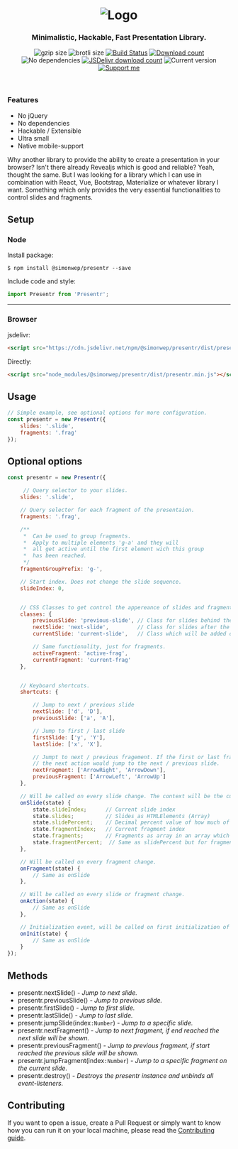 <h1 align="center">
    <img src="logo.png" alt="Logo">
</h1>

<h3 align="center">
    Minimalistic, Hackable, Fast Presentation Library.
</h3>


<p align="center">
  <img alt="gzip size" src="https://img.badgesize.io/https://raw.githubusercontent.com/Simonwep/presentr/master/dist/presentr.min.js?compression=gzip&style=flat-square">
  <img alt="brotli size" src="https://img.badgesize.io/https://raw.githubusercontent.com/Simonwep/presentr/master/dist/presentr.min.js?compression=brotli&style=flat-square">
  <a href="https://travis-ci.org/Simonwep/presentr"><img
     alt="Build Status"
     src="https://img.shields.io/travis/Simonwep/presentr.svg?style=popout-square"></a>
  <a href="https://www.npmjs.com/package/@simonwep/presentr"><img
     alt="Download count"
     src="https://img.shields.io/npm/dm/@simonwep/presentr.svg?style=popout-square"></a>
  <img alt="No dependencies" src="https://img.shields.io/badge/dependencies-none-27ae60.svg?style=popout-square">
  <a href="https://www.jsdelivr.com/package/npm/@simonwep/presentr"><img
     alt="JSDelivr download count"
     src="https://data.jsdelivr.com/v1/package/npm/@simonwep/presentr/badge"></a>
  <img alt="Current version"
       src="https://img.shields.io/github/tag/Simonwep/presentr.svg?color=3498DB&label=version&style=flat-square">
  <a href="https://www.patreon.com/simonwep"><img
     alt="Support me"
     src="https://img.shields.io/badge/patreon-support-3498DB.svg?style=popout-square"></a>
</p>

<br>

### Features
* No jQuery
* No dependencies
* Hackable / Extensible
* Ultra small
* Native mobile-support

Why another library to provide the ability to create a presentation in your browser?
Isn't there already Revealjs which is good and reliable?
Yeah, thought the same. But I was looking for a library which I can use in combination with React, Vue, Bootstrap, Materialize or whatever library I want.
Something which only provides the very essential functionalities to control slides and fragments.

## Setup

### Node
Install package:
```shell
$ npm install @simonwep/presentr --save
```

Include code and style:
```js
import Presentr from 'Presentr';
```
---
### Browser

jsdelivr:
```html
<script src="https://cdn.jsdelivr.net/npm/@simonwep/presentr/dist/presentr.min.js"></script>
```

Directly:
```html
<script src="node_modules/@simonwep/presentr/dist/presentr.min.js"></script>
```

## Usage
```javascript
// Simple example, see optional options for more configuration.
const presentr = new Presentr({
    slides: '.slide',
    fragments: '.frag'
});
```

## Optional options
```javascript
const presentr = new Presentr({

     // Query selector to your slides.
    slides: '.slide',

    // Query selector for each fragment of the presentaion.
    fragments: '.frag',

    /**
     *  Can be used to group fragments.
     *  Apply to multiple elements 'g-a' and they will 
     *  all get active until the first element wich this group 
     *  has been reached.
     */
    fragmentGroupPrefix: 'g-',

    // Start index. Does not change the slide sequence.
    slideIndex: 0,


    // CSS Classes to get control the appereance of slides and fragments
    classes: {
        previousSlide: 'previous-slide', // Class for slides behind the current one
        nextSlide: 'next-slide',         // Class for slides after the current one
        currentSlide: 'current-slide',   // Class which will be added only to the current slide.

        // Same functionality, just for fragments.
        activeFragment: 'active-frag',
        currentFragment: 'current-frag'
    },


    // Keyboard shortcuts.
    shortcuts: {

        // Jump to next / previous slide
        nextSlide: ['d', 'D'],
        previousSlide: ['a', 'A'],

        // Jump to first / last slide
        firstSlide: ['y', 'Y'],
        lastSlide: ['x', 'X'],

        // Jumpt to next / previous fragement. If the first or last fragment is reached,
        // the next action would jump to the next / previous slide.
        nextFragment: ['ArrowRight', 'ArrowDown'],
        previousFragment: ['ArrowLeft', 'ArrowUp']
    },

    // Will be called on every slide change. The context will be the current presentr instance.
    onSlide(state) {
        state.slideIndex;      // Current slide index
        state.slides;          // Slides as HTMLElements (Array)
        state.slidePercent;    // Decimal percent value of how much of your slides are over
        state.fragmentIndex;   // Current fragment index
        state.fragments;       // Fragments as array in an array which index is the slide index
        state.fragmentPercent;  // Same as slidePercent but for fragments on the current slide
    },

    // Will be called on every fragment change.
    onFragment(state) {
        // Same as onSlide
    },

    // Will be called on every slide or fragment change.
    onAction(state) {
        // Same as onSlide
    },

    // Initialization event, will be called on first initialization of presenter.
    onInit(state) {
        // Same as onSlide
    }
});
```

## Methods
* presentr.nextSlide() _- Jump to next slide._
* presentr.previousSlide() _- Jump to previous slide._
* presentr.firstSlide() _- Jump to first slide._
* presentr.lastSlide() _- Jump to last slide._
* presentr.jumpSlide(index`:Number`) _- Jump to a specific slide._
* presentr.nextFragment() _- Jump to next fragment, if end reached the next slide will be shown._
* presentr.previousFragment() _- Jump to previous fragment, if start reached the previous slide will be shown._
* presentr.jumpFragment(index`:Number`) _- Jump to a specific fragment on the current slide._
* presentr.destroy() _- Destroys the presentr instance and unbinds all event-listeners._

## Contributing
If you want to open a issue, create a Pull Request or simply want to know how you can run it on your local machine, please read the [Contributing guide](https://github.com/Simonwep/presentr/blob/master/.github/CONTRIBUTING.md).